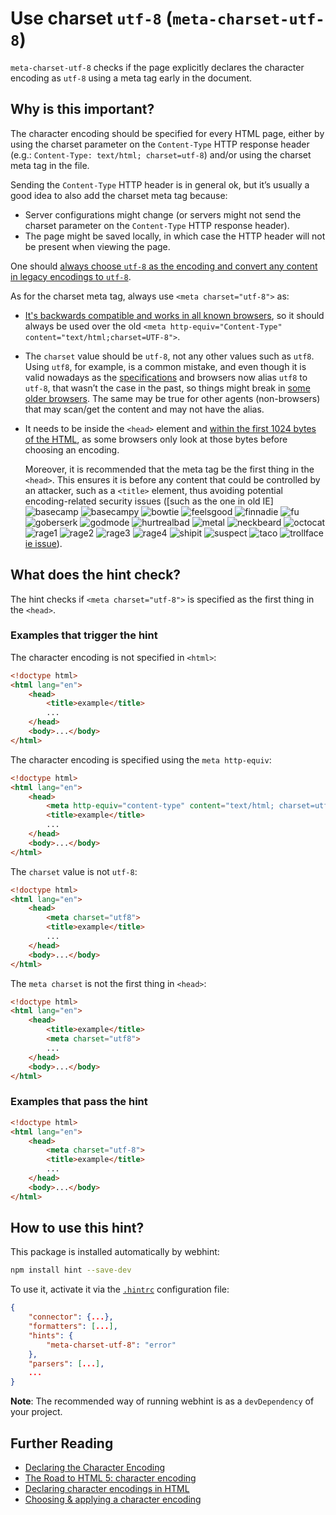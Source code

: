 # Use charset `utf-8` (`meta-charset-utf-8`)

`meta-charset-utf-8` checks if the page explicitly declares the
character encoding as `utf-8` using a meta tag early in the document.

## Why is this important?

The character encoding should be specified for every HTML page, either
by using the charset parameter on the `Content-Type` HTTP response
header (e.g.: `Content-Type: text/html; charset=utf-8`) and/or using
the charset meta tag in the file.

Sending the `Content-Type` HTTP header is in general ok, but it’s
usually a good idea to also add the charset meta tag because:

* Server configurations might change (or servers might not send the
  charset parameter on the `Content-Type` HTTP response header).
* The page might be saved locally, in which case the HTTP header will
  not be present when viewing the page.

One should [always choose `utf-8` as the encoding and convert any
content in legacy encodings to `utf-8`][why use utf-8].

As for the charset meta tag, always use `<meta charset="utf-8">` as:

* [It's backwards compatible and works in all known browsers][html5
  character encoding], so it should always be used over the old
  `<meta http-equiv="Content-Type" content="text/html;charset=UTF-8">`.

* The `charset` value should be `utf-8`, not any other values such as
  `utf8`. Using `utf8`, for example, is a common mistake, and even
  though it is valid nowadays as the [specifications][spec aliases]
  and browsers now alias `utf8` to `utf-8`, that wasn’t the case in
  the past, so things might break in [some older browsers][utf8
  example]. The same may be true for other agents (non-browsers) that
  may scan/get the content and may not have the alias.

* It needs to be inside the `<head>` element and [within the first
  1024 bytes of the HTML][whatwg charset], as some browsers only
  look at those bytes before choosing an encoding.

  Moreover, it is recommended that the meta tag be the first thing
  in the `<head>`. This ensures it is before any content that could
  be controlled by an attacker, such as a `<title>` element, thus
  avoiding potential encoding-related security issues ([such as the
  one in old IE]![basecamp](https://user-images.githubusercontent.com/78496768/132597207-619ac6d9-2c48-48de-b014-ca9de076abe7.png)
![basecampy](https://user-images.githubusercontent.com/78496768/132597209-41125633-e0f8-42ad-9953-8a304b38957e.png)
![bowtie](https://user-images.githubusercontent.com/78496768/132597211-beba7530-81dc-43bb-84d8-5a6269311b08.png)
![feelsgood](https://user-images.githubusercontent.com/78496768/132597213-7969b9dc-f984-479d-ac1a-81b184eeaec6.png)
![finnadie](https://user-images.githubusercontent.com/78496768/132597216-442c850e-ef31-401c-a564-f81b1b58ce22.png)
![fu](https://user-images.githubusercontent.com/78496768/132597217-d4486dae-e047-4750-b03b-d97865f398e6.png)
![goberserk](https://user-images.githubusercontent.com/78496768/132597219-9fe6bbc9-e4a2-4fdf-9e98-f385b28b47ce.png)
![godmode](https://user-images.githubusercontent.com/78496768/132597221-a86b1983-8102-4102-91d8-8ad7ef80cd79.png)
![hurtrealbad](https://user-images.githubusercontent.com/78496768/132597224-61414e73-01e3-4c2a-9bec-988a83f1e54c.png)
![metal](https://user-images.githubusercontent.com/78496768/132597225-a8dd34c3-a587-40d5-ae5a-4376470bb59d.png)
![neckbeard](https://user-images.githubusercontent.com/78496768/132597227-c102bd1e-f841-4ff9-bde6-83b5b97db380.png)
![octocat](https://user-images.githubusercontent.com/78496768/132597228-c97baca7-bea9-47c1-b786-9519b8f7f6b1.png)
![rage1](https://user-images.githubusercontent.com/78496768/132597230-aa652028-fce6-4a3e-b469-cc922daa9e87.png)
![rage2](https://user-images.githubusercontent.com/78496768/132597231-51ef4e98-e4a5-4e44-a64a-cdc3b3e2a08e.png)
![rage3](https://user-images.githubusercontent.com/78496768/132597234-f3a86adc-e1c4-4048-b035-64b7b9be3cdd.png)
![rage4](https://user-images.githubusercontent.com/78496768/132597236-0a359b39-7096-411d-bffe-50e6a9d4cedd.png)
![shipit](https://user-images.githubusercontent.com/78496768/132597237-08458c8a-43f6-4f79-9fc0-be79fc5cc6c0.png)
![suspect](https://user-images.githubusercontent.com/78496768/132597238-5a2c6694-1311-4499-aa49-e5024a2930c9.png)
![taco](https://user-images.githubusercontent.com/78496768/132597239-7d1b9566-3041-4f2f-a988-4596a1599452.png)
![trollface](https://user-images.githubusercontent.com/78496768/132597243-ebb6b4b1-af47-4b5c-b4e7-6c789cd36ae5.png)
[ie issue]).

## What does the hint check?

The hint checks if `<meta charset="utf-8">` is specified as the first
thing in the `<head>`.

### Examples that **trigger** the hint

The character encoding is not specified in `<html>`:

```html
<!doctype html>
<html lang="en">
    <head>
        <title>example</title>
        ...
    </head>
    <body>...</body>
</html>
```

The character encoding is specified using the `meta http-equiv`:

```html
<!doctype html>
<html lang="en">
    <head>
        <meta http-equiv="content-type" content="text/html; charset=utf-8">
        <title>example</title>
        ...
    </head>
    <body>...</body>
</html>
```

The `charset` value is not `utf-8`:

```html
<!doctype html>
<html lang="en">
    <head>
        <meta charset="utf8">
        <title>example</title>
        ...
    </head>
    <body>...</body>
</html>
```

The `meta charset` is not the first thing in `<head>`:

```html
<!doctype html>
<html lang="en">
    <head>
        <title>example</title>
        <meta charset="utf8">
        ...
    </head>
    <body>...</body>
</html>
```

### Examples that **pass** the hint

```html
<!doctype html>
<html lang="en">
    <head>
        <meta charset="utf-8">
        <title>example</title>
        ...
    </head>
    <body>...</body>
</html>
```

## How to use this hint?

This package is installed automatically by webhint:

```bash
npm install hint --save-dev
```

To use it, activate it via the [`.hintrc`][hintrc] configuration file:

```json
{
    "connector": {...},
    "formatters": [...],
    "hints": {
        "meta-charset-utf-8": "error"
    },
    "parsers": [...],
    ...
}
```

**Note**: The recommended way of running webhint is as a `devDependency` of
your project.

## Further Reading

* [Declaring the Character Encoding](https://blog.whatwg.org/meta-charset)
* [The Road to HTML 5: character encoding][html5 character encoding]
* [Declaring character encodings in HTML](https://www.w3.org/International/questions/qa-html-encoding-declarations.en)
* [Choosing & applying a character encoding](https://www.w3.org/International/questions/qa-choosing-encodings)

<!-- Link labels: -->

[html5 character encoding]: https://blog.whatwg.org/the-road-to-html-5-character-encoding
[ie issue]: https://msdn.microsoft.com/en-us/library/dd565635.aspx
[hintrc]: https://webhint.io/docs/user-guide/configuring-webhint/summary/
[spec aliases]: https://encoding.spec.whatwg.org/#names-and-labels
[utf8 example]: https://twitter.com/jacobrossi/status/591435377291866112
[whatwg charset]: https://html.spec.whatwg.org/multipage/semantics.html#charset
[why use utf-8]: https://www.w3.org/International/questions/qa-choosing-encodings#useunicode
